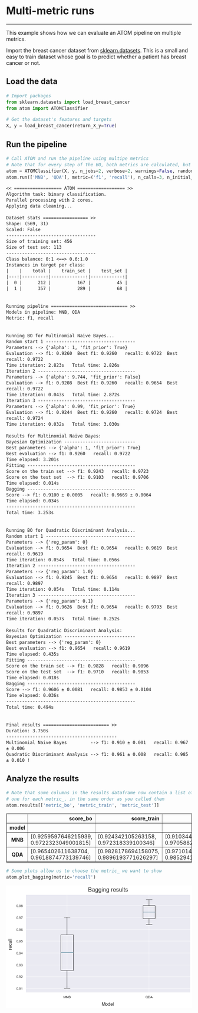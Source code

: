 # Multi-metric runs
---------------------------------

This example shows how we can evaluate an ATOM pipeline on multiple metrics.

Import the breast cancer dataset from [sklearn.datasets](https://scikit-learn.org/stable/datasets/index.html#wine-dataset). This is a small and easy to train dataset whose goal is to predict whether a patient has breast cancer or not.

## Load the data


```python
# Import packages
from sklearn.datasets import load_breast_cancer
from atom import ATOMClassifier
```


```python
# Get the dataset's features and targets
X, y = load_breast_cancer(return_X_y=True)
```

## Run the pipeline


```python
# Call ATOM and run the pipeline using multipe metrics
# Note that for every step of the BO, both metrics are calculated, but only the first is used for optimization!
atom = ATOMClassifier(X, y, n_jobs=2, verbose=2, warnings=False, random_state=1)
atom.run(['MNB', 'QDA'], metric=('f1', 'recall'), n_calls=3, n_initial_points=1, bagging=4)
```

    << ================== ATOM ================== >>
    Algorithm task: binary classification.
    Parallel processing with 2 cores.
    Applying data cleaning...
    
    Dataset stats ================= >>
    Shape: (569, 31)
    Scaled: False
    ----------------------------------
    Size of training set: 456
    Size of test set: 113
    ----------------------------------
    Class balance: 0:1 <==> 0.6:1.0
    Instances in target per class:
    |    |    total |    train_set |    test_set |
    |---:|---------:|-------------:|------------:|
    |  0 |      212 |          167 |          45 |
    |  1 |      357 |          289 |          68 |
    
    
    Running pipeline ============================= >>
    Models in pipeline: MNB, QDA
    Metric: f1, recall
    
    
    Running BO for Multinomial Naive Bayes...
    Random start 1 ----------------------------------
    Parameters --> {'alpha': 1, 'fit_prior': True}
    Evaluation --> f1: 0.9260  Best f1: 0.9260   recall: 0.9722  Best recall: 0.9722
    Time iteration: 2.823s   Total time: 2.826s
    Iteration 2 -------------------------------------
    Parameters --> {'alpha': 9.744, 'fit_prior': False}
    Evaluation --> f1: 0.9208  Best f1: 0.9260   recall: 0.9654  Best recall: 0.9722
    Time iteration: 0.043s   Total time: 2.872s
    Iteration 3 -------------------------------------
    Parameters --> {'alpha': 0.99, 'fit_prior': True}
    Evaluation --> f1: 0.9244  Best f1: 0.9260   recall: 0.9724  Best recall: 0.9724
    Time iteration: 0.032s   Total time: 3.030s
    
    Results for Multinomial Naive Bayes:         
    Bayesian Optimization ---------------------------
    Best parameters --> {'alpha': 1, 'fit_prior': True}
    Best evaluation --> f1: 0.9260   recall: 0.9722
    Time elapsed: 3.201s
    Fitting -----------------------------------------
    Score on the train set --> f1: 0.9243   recall: 0.9723
    Score on the test set  --> f1: 0.9103   recall: 0.9706
    Time elapsed: 0.014s
    Bagging -----------------------------------------
    Score --> f1: 0.9100 ± 0.0005   recall: 0.9669 ± 0.0064
    Time elapsed: 0.034s
    -------------------------------------------------
    Total time: 3.253s
    
    
    Running BO for Quadratic Discriminant Analysis...
    Random start 1 ----------------------------------
    Parameters --> {'reg_param': 0}
    Evaluation --> f1: 0.9654  Best f1: 0.9654   recall: 0.9619  Best recall: 0.9619
    Time iteration: 0.054s   Total time: 0.056s
    Iteration 2 -------------------------------------
    Parameters --> {'reg_param': 1.0}
    Evaluation --> f1: 0.9245  Best f1: 0.9654   recall: 0.9897  Best recall: 0.9897
    Time iteration: 0.054s   Total time: 0.114s
    Iteration 3 -------------------------------------
    Parameters --> {'reg_param': 0.1}
    Evaluation --> f1: 0.9626  Best f1: 0.9654   recall: 0.9793  Best recall: 0.9897
    Time iteration: 0.057s   Total time: 0.252s
    
    Results for Quadratic Discriminant Analysis:         
    Bayesian Optimization ---------------------------
    Best parameters --> {'reg_param': 0}
    Best evaluation --> f1: 0.9654   recall: 0.9619
    Time elapsed: 0.435s
    Fitting -----------------------------------------
    Score on the train set --> f1: 0.9828   recall: 0.9896
    Score on the test set  --> f1: 0.9710   recall: 0.9853
    Time elapsed: 0.018s
    Bagging -----------------------------------------
    Score --> f1: 0.9606 ± 0.0081   recall: 0.9853 ± 0.0104
    Time elapsed: 0.036s
    -------------------------------------------------
    Total time: 0.494s
    
    
    Final results ========================= >>
    Duration: 3.750s
    ------------------------------------------
    Multinomial Naive Bayes         --> f1: 0.910 ± 0.001   recall: 0.967 ± 0.006
    Quadratic Discriminant Analysis --> f1: 0.961 ± 0.008   recall: 0.985 ± 0.010 !
    

## Analyze the results


```python
# Note that some columns in the results dataframe now contain a list of scores,
# one for each metric_, in the same order as you called them
atom.results[['metric_bo', 'metric_train', 'metric_test']]
```




<div>
<style scoped>
    .dataframe tbody tr th:only-of-type {
        vertical-align: middle;
    }

    .dataframe tbody tr th {
        vertical-align: top;
    }

    .dataframe thead th {
        text-align: right;
    }
</style>
<table border="1" class="dataframe">
  <thead>
    <tr style="text-align: right;">
      <th></th>
      <th>score_bo</th>
      <th>score_train</th>
      <th>score_test</th>
    </tr>
    <tr>
      <th>model</th>
      <th></th>
      <th></th>
      <th></th>
    </tr>
  </thead>
  <tbody>
    <tr>
      <th>MNB</th>
      <td>[0.9259597646215939, 0.9722323049001815]</td>
      <td>[0.924342105263158, 0.972318339100346]</td>
      <td>[0.9103448275862068, 0.9705882352941176]</td>
    </tr>
    <tr>
      <th>QDA</th>
      <td>[0.965402611638704, 0.9618874773139746]</td>
      <td>[0.9828178694158075, 0.9896193771626297]</td>
      <td>[0.9710144927536232, 0.9852941176470589]</td>
    </tr>
  </tbody>
</table>
</div>




```python
# Some plots allow us to choose the metric_ we want to show
atom.plot_bagging(metric='recall')
```


![png](output_8_0.png)

